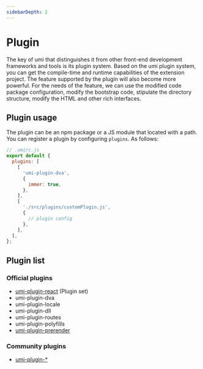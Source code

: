 ```yaml
---
sidebarDepth: 2
---
```


# Plugin

The key of umi that distinguishes it from other front-end development frameworks and tools is its plugin system. Based on the umi plugin system, you can get the compile-time and runtime capabilities of the extension project. The feature supported by the plugin will also become more powerful. For the needs of the feature, we can use the modified code package configuration, modify the bootstrap code, stipulate the directory structure, modify the HTML and other rich interfaces.

## Plugin usage

The plugin can be an npm package or a JS module that located with a path. You can register a plugin by configuring `plugins`. As follows:

```js
// .umirc.js
export default {
  plugins: [
    [
      'umi-plugin-dva',
      {
        immer: true,
      },
    ],
    [
      './src/plugins/customPlugin.js',
      {
        // plugin config
      },
    ],
  ],
};
```

## Plugin list

### Official plugins

- [umi-plugin-react](/plugin/umi-plugin-react.html) (Plugin set)
- umi-plugin-dva
- umi-plugin-locale
- umi-plugin-dll
- umi-plugin-routes
- umi-plugin-polyfills
- [umi-plugin-prerender](/plugin/umi-plugin-prerender.html)

### Community plugins

- [umi-plugin-\*](https://www.npmjs.com/search?q=umi-plugin-)
